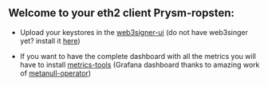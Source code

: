 ## Welcome to your eth2 client Prysm-ropsten:

- Upload your keystores in the [web3signer-ui](http://ui.web3signer-ropsten.dappnode?signer_url=http://web3signer.web3signer-ropsten.dappnode:9000) (do not have web3singer yet? install it [here](http://my.dappnode/#/installer/web3signer-ropsten.dnp.dappnode.eth))

- If you want to have the complete dashboard with all the metrics you will have to install [metrics-tools](http://my.dappnode/#/installer/metrics-tools.dnp.dappnode.eth) (Grafana dashboard thanks to amazing work of [metanull-operator](https://github.com/metanull-operator/eth2-grafana))
